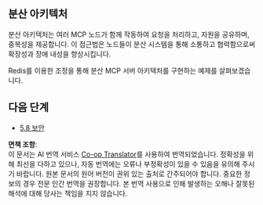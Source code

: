 <!--
CO_OP_TRANSLATOR_METADATA:
{
  "original_hash": "cd973a4e381337c6a3ac2443e7548e63",
  "translation_date": "2025-06-12T21:43:57+00:00",
  "source_file": "05-AdvancedTopics/mcp-scaling/README.md",
  "language_code": "ko"
}
-->
## 분산 아키텍처

분산 아키텍처는 여러 MCP 노드가 함께 작동하여 요청을 처리하고, 자원을 공유하며, 중복성을 제공합니다. 이 접근법은 노드들이 분산 시스템을 통해 소통하고 협력함으로써 확장성과 장애 내성을 향상시킵니다.

Redis를 이용한 조정을 통해 분산 MCP 서버 아키텍처를 구현하는 예제를 살펴보겠습니다.

## 다음 단계

- [5.8 보안](../mcp-security/README.md)

**면책 조항**:  
이 문서는 AI 번역 서비스 [Co-op Translator](https://github.com/Azure/co-op-translator)를 사용하여 번역되었습니다. 정확성을 위해 최선을 다하고 있으나, 자동 번역에는 오류나 부정확성이 있을 수 있음을 유의해 주시기 바랍니다. 원본 문서의 원어 버전이 권위 있는 출처로 간주되어야 합니다. 중요한 정보의 경우 전문 인간 번역을 권장합니다. 본 번역 사용으로 인해 발생하는 오해나 잘못된 해석에 대해 당사는 책임을 지지 않습니다.